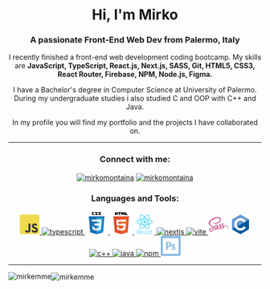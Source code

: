 <h1 align="center">Hi, I'm Mirko</h1>

<h3 align="center">A passionate Front-End Web Dev from Palermo, Italy</h3>
<p align="center">I recently finished a front-end web development coding bootcamp. My skills are <strong>JavaScript, TypeScript, React.js, Next.js, SASS, Git, HTML5, CSS3, React Router, Firebase, NPM, Node.js, Figma.</strong></p>
<p align="center">I have a Bachelor's degree in Computer Science at University of Palermo. During my undergraduate studies i also studied C and OOP with C++ and Java.</p>
<p align="center">In my profile you will find my portfolio and the projects I have collaborated on.</p>
<hr />
<h3 align="center">Connect with me:</h3>
<p align="center">
<a href="https://linkedin.com/in/mirkomontaina" target="blank"><img align="center" src="https://raw.githubusercontent.com/rahuldkjain/github-profile-readme-generator/master/src/images/icons/Social/linked-in-alt.svg" alt="mirkomontaina" title="LinkedIn" height="30" width="40" /></a>
<a href="https://fb.com/mirkomontaina" target="blank"><img align="center" src="https://raw.githubusercontent.com/rahuldkjain/github-profile-readme-generator/master/src/images/icons/Social/facebook.svg" alt="mirkomontaina" title="Facebook" height="30" width="40" /></a>
</p>
<h3 align="center">Languages and Tools:</h3>
<p align="center">
<a href="https://developer.mozilla.org/en-US/docs/Web/JavaScript" target="_blank" rel="noreferrer"> <img src="https://raw.githubusercontent.com/devicons/devicon/master/icons/javascript/javascript-original.svg" alt="javascript" title="JavaScript" width="40" height="40"/> </a>
<a href="https://www.typescriptlang.org" target="_blank" rel="noreferrer"> <img src="https://github.com/remojansen/logo.ts/blob/master/ts.png?raw=true" alt="typescript" title="TypeScript" width="40" height="40"/> </a>
  <a href="https://www.w3schools.com/css/" target="_blank" rel="noreferrer"> <img src="https://raw.githubusercontent.com/devicons/devicon/master/icons/css3/css3-original-wordmark.svg" alt="css3" title="CSS3" width="45" height="45"/> </a> <a href="https://www.w3.org/html/" target="_blank" rel="noreferrer"> <img src="https://raw.githubusercontent.com/devicons/devicon/master/icons/html5/html5-original-wordmark.svg" alt="html5" title="HTML5" width="45" height="45"/> </a>
<a href="https://reactjs.org/" target="_blank" rel="noreferrer"> <img src="https://raw.githubusercontent.com/devicons/devicon/master/icons/react/react-original-wordmark.svg" alt="react" title="React.js" width="40" height="40"/> </a>
  <a href="https://www.nextjs.org" target="_blank" rel="noreferrer">
<img src="https://camo.githubusercontent.com/e1e113df83e7731fdb90f6f0ab2eeb155fd1b48c27d99814dcf1c23c0acdc6a2/68747470733a2f2f6173736574732e76657263656c2e636f6d2f696d6167652f75706c6f61642f76313636323133303535392f6e6578746a732f49636f6e5f6461726b5f6261636b67726f756e642e706e67" alt="nextjs" title="Next.js" width="40" height="40"/> </a>
  <a href="https://sass-lang.com" target="_blank" rel="noreferrer">
<a href="https://vitejs.dev/" target="_blank" rel="noreferrer"> <img src="https://upload.wikimedia.org/wikipedia/commons/f/f1/Vitejs-logo.svg" alt="vite" title="Vite" width="40" height="40"/> </a>  
<img src="https://raw.githubusercontent.com/devicons/devicon/master/icons/sass/sass-original.svg" alt="sass" title="SASS" width="40" height="40"/> </a>
<a href="https://www.cprogramming.com/" target="_blank" rel="noreferrer"> <img src="https://raw.githubusercontent.com/devicons/devicon/master/icons/c/c-original.svg" alt="c" title="C" width="40" height="40"/> </a> 
<a href="https://isocpp.org/" target="_blank" rel="noreferrer"> <img src="https://github.com/isocpp/logos/blob/master/cpp_logo.svg" alt="c++" title="C++" width="40" height="40"/> </a>
<a href="https://www.java.com" target="_blank" rel="noreferrer"> <img src="https://github.com/abrahamcalf/programming-languages-logos/blob/master/src/java/java.svg" alt="java" title="Java" width="40" height="40"/> </a>
<a href="https://www.npmjs.com" target="_blank" rel="noreferrer"> <img src="https://raw.githubusercontent.com/npm/logos/cc343d8c50139f645d165aedfe4d375240599fd1/npm%20logo/classic/npm-2009.svg" alt="npm" title="NPM" width="40" height="40"/> </a>
<a href="https://www.photoshop.com/en" target="_blank" rel="noreferrer"> <img src="https://raw.githubusercontent.com/devicons/devicon/master/icons/photoshop/photoshop-line.svg" alt="photoshop" title="Photoshop" width="40" height="40"/> </a>
</p>

<hr />
<p><img align="left" src="https://github-readme-stats.vercel.app/api/top-langs?username=mirkemme&show_icons=true&theme=cobalt&locale=en&layout=compact" alt="mirkemme" /></p>
<p><img align="center" src="https://github-readme-streak-stats.herokuapp.com/?user=mirkemme&theme=dark" alt="mirkemme" /></p>
